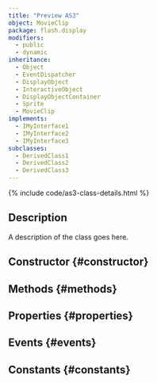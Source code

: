 ```yaml
---
title: "Preview AS3"
object: MovieClip
package: flash.display
modifiers:
  - public
  - dynamic
inheritance:
  - Object
  - EventDispatcher
  - DisplayObject
  - InteractiveObject
  - DisplayObjectContainer
  - Sprite
  - MovieClip
implements:
  - IMyInterface1
  - IMyInterface2
  - IMyInterface3
subclasses:
  - DerivedClass1
  - DerivedClass2
  - DerivedClass3
---
```



{% include code/as3-class-details.html %}


## Description
A description of the class goes here.

## Constructor {#constructor}

## Methods {#methods}

## Properties {#properties}

## Events {#events}

## Constants {#constants}

